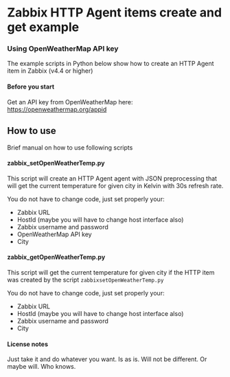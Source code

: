 # Zabbix HTTP Agent items create and get example
### Using OpenWeatherMap API key

The example scripts in Python below show how to create an HTTP Agent item in Zabbix (v4.4 or higher)

#### Before you start

Get an API key from OpenWeatherMap here: https://openweathermap.org/appid

## How to use

Brief manual on how to use following scripts

#### zabbix_setOpenWeatherTemp.py 

This script will create an HTTP Agent agent with JSON preprocessing that will get the current temperature for given city in Kelvin with 30s refresh rate.

You do not have to change code, just set properly your:
- Zabbix URL
- HostId (maybe you will have to change host interface also)
- Zabbix username and password
- OpenWeatherMap API key
- City

#### zabbix_getOpenWeatherTemp.py 

This script will get the current temperature for given city if the HTTP item was created by the script `zabbixsetOpenWeatherTemp.py`

You do not have to change code, just set properly your:
- Zabbix URL
- HostId (maybe you will have to change host interface also)
- Zabbix username and password
- City

#### License notes

Just take it and do whatever you want. Is as is. Will not be different. Or maybe will. Who knows.
